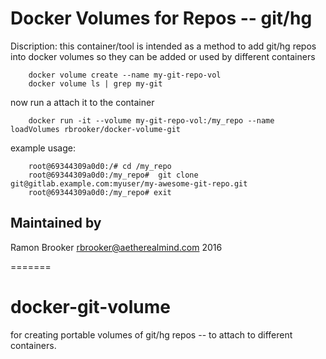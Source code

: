 # Docker Volumes for Repos -- git/hg

Discription: 
  this container/tool is intended as a method to add git/hg repos into docker volumes
  so they can be added or used by different containers


```
    docker volume create --name my-git-repo-vol
    docker volume ls | grep my-git
```
now run a attach it to the container 
```
    docker run -it --volume my-git-repo-vol:/my_repo --name loadVolumes rbrooker/docker-volume-git 
```
example usage:
```
    root@69344309a0d0:/# cd /my_repo 
    root@69344309a0d0:/my_repo#  git clone git@gitlab.example.com:myuser/my-awesome-git-repo.git 
    root@69344309a0d0:/my_repo# exit 
```



Maintained by  
-------------

Ramon Brooker <rbrooker@aetherealmind.com> 2016




=======
# docker-git-volume
for creating portable volumes of git/hg repos -- to attach  to different containers. 



